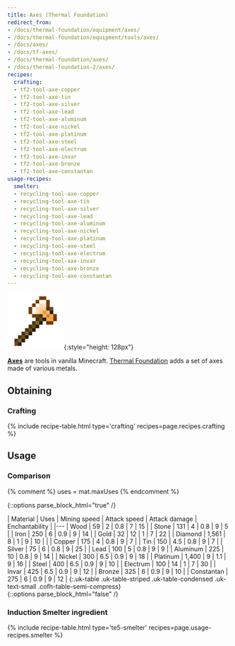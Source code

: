 ```yaml
---
title: Axes (Thermal Foundation)
redirect_from:
- /docs/thermal-foundation/equipment/axes/
- /docs/thermal-foundation/equipment/tools/axes/
- /docs/axes/
- /docs/tf-axes/
- /docs/thermal-foundation/axes/
- /docs/thermal-foundation-2/axes/
recipes:
  crafting:
  - tf2-tool-axe-copper
  - tf2-tool-axe-tin
  - tf2-tool-axe-silver
  - tf2-tool-axe-lead
  - tf2-tool-axe-aluminum
  - tf2-tool-axe-nickel
  - tf2-tool-axe-platinum
  - tf2-tool-axe-steel
  - tf2-tool-axe-electrum
  - tf2-tool-axe-invar
  - tf2-tool-axe-bronze
  - tf2-tool-axe-constantan
usage-recipes:
  smelter:
  - recycling-tool-axe-copper
  - recycling-tool-axe-tin
  - recycling-tool-axe-silver
  - recycling-tool-axe-lead
  - recycling-tool-axe-aluminum
  - recycling-tool-axe-nickel
  - recycling-tool-axe-platinum
  - recycling-tool-axe-steel
  - recycling-tool-axe-electrum
  - recycling-tool-axe-invar
  - recycling-tool-axe-bronze
  - recycling-tool-axe-constantan
---
```


![Axes](/assets/images/thermal-foundation-2/axes.gif){:style="height: 128px"}


**[Axes](https://minecraft.gamepedia.com/Axe)** are tools in vanilla Minecraft.
[Thermal Foundation](/docs/1.12/thermal-foundation-2/) adds a set of axes made of
various metals.


Obtaining
---------

### Crafting
{% include recipe-table.html type='crafting' recipes=page.recipes.crafting %}


Usage
-----

### Comparison
{% comment %}
uses = mat.maxUses
{% endcomment %}

{::options parse_block_html="true" /}
<div class="uk-overflow-container">
| Material | Uses | Mining speed | Attack speed | Attack damage | Enchantability |
|---
| Wood | 59 | 2 | 0.8 | 7 | 15 |
| Stone | 131 | 4 | 0.8 | 9 | 5 |
| Iron | 250 | 6 | 0.9 | 9 | 14 |
| Gold | 32 | 12 | 1 | 7 | 22 |
| Diamond | 1,561 | 8 | 1 | 9 | 10 |
|
| Copper | 175 | 4 | 0.8 | 9 | 7 |
| Tin | 150 | 4.5 | 0.8 | 9 | 7 |
| Silver | 75 | 6 | 0.8 | 9 | 25 |
| Lead | 100 | 5 | 0.8 | 9 | 9 |
| Aluminum | 225 | 10 | 0.8 | 9 | 14 |
| Nickel | 300 | 6.5 | 0.9 | 9 | 18 |
| Platinum | 1,400 | 9 | 1.1 | 9 | 16 |
| Steel | 400 | 6.5 | 0.9 | 9 | 10 |
| Electrum | 100 | 14 | 1 | 7 | 30 |
| Invar | 425 | 6.5 | 0.9 | 9 | 12 |
| Bronze | 325 | 6 | 0.9 | 9 | 10 |
| Constantan | 275 | 6 | 0.9 | 9 | 12 |
{:.uk-table .uk-table-striped .uk-table-condensed .uk-text-small .cofh-table-semi-compress}
</div>
{::options parse_block_html="false" /}

### Induction Smelter ingredient
{% include recipe-table.html type='te5-smelter' recipes=page.usage-recipes.smelter %}

